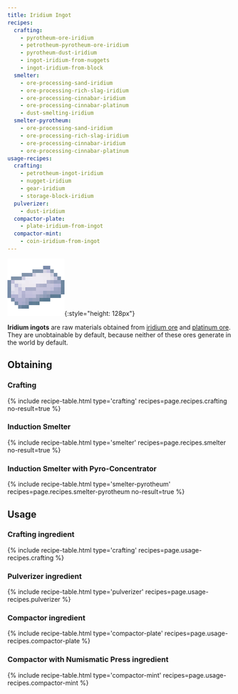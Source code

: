 ```yaml
---
title: Iridium Ingot
recipes:
  crafting:
    - pyrotheum-ore-iridium
    - petrotheum-pyrotheum-ore-iridium
    - pyrotheum-dust-iridium
    - ingot-iridium-from-nuggets
    - ingot-iridium-from-block
  smelter:
    - ore-processing-sand-iridium
    - ore-processing-rich-slag-iridium
    - ore-processing-cinnabar-iridium
    - ore-processing-cinnabar-platinum
    - dust-smelting-iridium
  smelter-pyrotheum:
    - ore-processing-sand-iridium
    - ore-processing-rich-slag-iridium
    - ore-processing-cinnabar-iridium
    - ore-processing-cinnabar-platinum
usage-recipes:
  crafting:
    - petrotheum-ingot-iridium
    - nugget-iridium
    - gear-iridium
    - storage-block-iridium
  pulverizer:
    - dust-iridium
  compactor-plate:
    - plate-iridium-from-ingot
  compactor-mint:
    - coin-iridium-from-ingot
---
```


![Iridium ingot](/assets/images/thermal-foundation/ingot-iridium.png){:style="height: 128px"}


**Iridium ingots** are raw materials obtained from [iridium
ore](/docs/thermal-foundation/world/ores/iridium-ore/) and [platinum
ore](/docs/thermal-foundation/world/ores/platinum-ore/). They are unobtainable
by default, because neither of these ores generate in the world by default.


Obtaining
---------

### Crafting
{% include recipe-table.html type='crafting' recipes=page.recipes.crafting no-result=true %}

### Induction Smelter
{% include recipe-table.html type='smelter' recipes=page.recipes.smelter no-result=true %}

### Induction Smelter with Pyro-Concentrator
{% include recipe-table.html type='smelter-pyrotheum' recipes=page.recipes.smelter-pyrotheum no-result=true %}


Usage
-----

### Crafting ingredient
{% include recipe-table.html type='crafting' recipes=page.usage-recipes.crafting %}

### Pulverizer ingredient
{% include recipe-table.html type='pulverizer' recipes=page.usage-recipes.pulverizer %}

### Compactor ingredient
{% include recipe-table.html type='compactor-plate' recipes=page.usage-recipes.compactor-plate %}

### Compactor with Numismatic Press ingredient
{% include recipe-table.html type='compactor-mint' recipes=page.usage-recipes.compactor-mint %}

